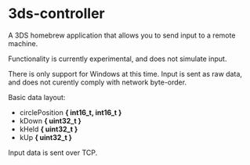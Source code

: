 # 3ds-controller
A 3DS homebrew application that allows you to send input to a remote machine.

Functionality is currently experimental, and does not simulate input.

There is only support for Windows at this time. Input is sent as raw data, and does not curently comply with network byte-order.

Basic data layout:
* circlePosition **{ int16_t, int16_t }**
* kDown **{ uint32_t }**
* kHeld **{ uint32_t }**
* kUp **{ uint32_t }**

Input data is sent over TCP.
